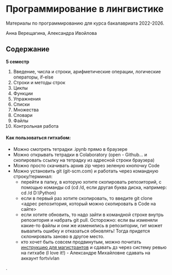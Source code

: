 # Программирование в лингвистике

Материалы по программированию для курса бакалавриата 2022-2026.

Анна Верещагина, Александра Ивойлова

## Содержание

**5 семестр**

1. Введение, числа и строки, арифметические операции, логические операторы, if-else
2. Строки и методы строк
3. Циклы
4. Функции
5. Упражнения
6. Списки
7. Множества
8. Словари
9. Файлы
10. Контрольная работа

#### Как пользоваться гитхабом:

- Можно смотреть тетрадки .ipynb прямо в браузере
- Можно открывать тетрадки в Colaboratory (open - Github... и скопировать ссылку на тетрадку из адресной строки браузера)
- Можно просто скачивать архив zip через зеленую кнопочку Code
- Можно установить git (git-scm.com) и работать через командную строку/терминал:
  - перейти в папку, в которую хотите скопировать репозиторий, с помощью команды cd (cd /d, если другая буква диска, например: cd /d D:\Python)
  - если в первый раз хотите скопировать, то введите git clone <адрес репозитория, который можно скопировать в Code на сайте>
  - если хотите обновить, то надо зайти в командной строке внутрь репозитория и набрать git pull. Осторожно: если вы изменяли какие-то файлы и они же изменились в репозитории, гит может вывалить ошибку и отказаться обновлять! Тогда придется склонировать заново в другое место. 
  - кто хочет быть совсем продвинутым, можно почитать [инструкцию для магистрантов](https://github.com/rsuh-python/mag2023/blob/main/CL/term01/01-Intro%2C%20Github%2C%20Basics/Github_Manual.pdf) и сдавать дз через систему ревью на гитхабе (I love it!) - Александре Михайловне сдавать на аккаунт fortvivlan
  
.